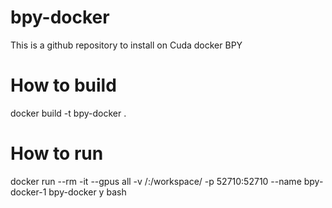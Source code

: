 # bpy-docker
This is a github repository to install on Cuda docker BPY

# How to build
docker build -t bpy-docker .

# How to run
docker run --rm -it --gpus all -v /:/workspace/  -p 52710:52710 --name bpy-docker-1  bpy-docker y bash

